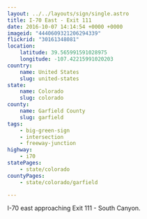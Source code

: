 ```yaml
---
layout: ../../layouts/sign/single.astro
title: I-70 East - Exit 111
date: 2016-10-07 14:14:54 +0000 +0000
imageid: "4440609321206294339"
flickrid: "30161348081"
location:
    latitude: 39.565991591028975
    longitude: -107.42215991020203
country:
    name: United States
    slug: united-states
state:
    name: Colorado
    slug: colorado
county:
    name: Garfield County
    slug: garfield
tags:
    - big-green-sign
    - intersection
    - freeway-junction
highway:
    - i70
statePages:
    - state/colorado
countyPages:
    - state/colorado/garfield

---
```

I-70 east approaching Exit 111 - South Canyon.